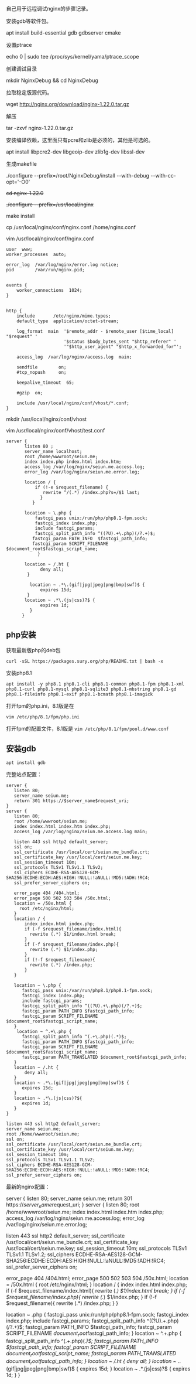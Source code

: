 自己用于远程调试nginx的步骤记录。

安装gdb等软件包。

apt install build-essential gdb gdbserver cmake

设置ptrace

echo 0 | sudo tee /proc/sys/kernel/yama/ptrace_scope

创建调试目录

mkdir NginxDebug && cd NginxDebug

拉取稳定版源代码。

wget http://nginx.org/download/nginx-1.22.0.tar.gz

解压

tar -zxvf nginx-1.22.0.tar.gz

安装编译依赖，这里面只有pcre和zlib是必须的，其他是可选的。

apt install libpcre2-dev libgeoip-dev zlib1g-dev libssl-dev

生成makefile

./configure --prefix=/root/NginxDebug/install --with-debug --with-cc-opt='-O0'

~~cd nginx-1.22.0~~

~~./configure --prefix=/usr/local/nginx~~



make install

cp /usr/local/nginx/conf/nginx.conf /home/nginx.conf

vim /usr/local/nginx/conf/nginx.conf

```
user  www;
worker_processes  auto;

error_log  /var/log/nginx/error.log notice;
pid        /var/run/nginx.pid;


events {
    worker_connections  1024;
}


http {
    include       /etc/nginx/mime.types;
    default_type  application/octet-stream;

    log_format  main  '$remote_addr - $remote_user [$time_local] "$request" '
                      '$status $body_bytes_sent "$http_referer" '
                      '"$http_user_agent" "$http_x_forwarded_for"';

    access_log  /var/log/nginx/access.log  main;

    sendfile        on;
    #tcp_nopush     on;

    keepalive_timeout  65;

    #gzip  on;

    include /usr/local/nginx/conf/vhost/*.conf;
}

```

mkdir /usr/local/nginx/conf/vhost

vim /usr/local/nginx/conf/vhost/test.conf

```
server {
       listen 80 ;
       server_name localhost;
       root /home/wwwroot/seiun.me;
       index index.php index.html index.htm;
       access_log /var/log/nginx/seiun.me.access.log;
       error_log /var/log/nginx/seiun.me.error.log;

       location / {
           if (!-e $request_filename) {
              rewrite ^/(.*) /index.php?s=/$1 last;
             }
          }

       location ~ \.php {
           fastcgi_pass unix:/run/php/php8.1-fpm.sock;
           fastcgi_index index.php;
           include fastcgi_params;
           fastcgi_split_path_info ^((?U).+\.php)(/?.+)$;
          fastcgi_param PATH_INFO  $fastcgi_path_info;
          fastcgi_param SCRIPT_FILENAME $document_root$fastcgi_script_name;
            }

       location ~ /.ht {
             deny all;
        }

         location ~ .*\.(gif|jpg|jpeg|png|bmp|swf)$ {
             expires 15d;
        }
       location ~ .*\.(js|css)?$ {
             expires 1d;
         }
      }

```

## php安装

获取最新版php的deb包

```
curl -sSL https://packages.sury.org/php/README.txt | bash -x
```

安装php8.1

```
apt install -y php8.1 php8.1-cli php8.1-common php8.1-fpm php8.1-xml php8.1-curl php8.1-mysql php8.1-sqlite3 php8.1-mbstring php8.1-gd php8.1-fileinfo php8.1-exif php8.1-bcmath php8.1-imagick
```

打开fpm的php.ini，8.1版是在

```
vim /etc/php/8.1/fpm/php.ini
```

打开fpm的配置文件，8.1版是 `vim /etc/php/8.1/fpm/pool.d/www.conf`

## 安装gdb

`apt install gdb`

完整站点配置：

```
server {
   listen 80;
   server_name seiun.me;
   return 301 https://$server_name$request_uri;
}
server {
   listen 80;
   root /home/wwwroot/seiun.me;
   index index.html index.htm index.php;
   access_log /var/log/nginx/seiun.me.access.log main;
   
   listen 443 ssl http2 default_server;
   ssl on;
   ssl_certificate /usr/local/cert/seiun.me_bundle.crt;
   ssl_certificate_key /usr/local/cert/seiun.me.key;
   ssl_session_timeout 10m;
   ssl_protocols TLSv1 TLSv1.1 TLSv2;
   ssl_ciphers ECDHE-RSA-AES128-GCM-SHA256:ECDHE:ECDH:AES:HIGH:!NULL:!aNULL:!MD5:!ADH:!RC4;
   ssl_prefer_server_ciphers on;

   error_page 404 /404.html;
   error_page 500 502 503 504 /50x.html;
   location = /50x.html {
     root /etc/nginx/html;
   }
   location / {
       index index.html index.php;
       if (-f $request_filename/index.html){
         rewrite (.*) $1/index.html break;
       }
       if (-f $request_filename/index.php){
         rewrite (.*) $1/index.php;
       }
       if (!-f $request_filename){
         rewrite (.*) /index.php;
       }
   }
   
   location ~ \.php {
      fastcgi_pass unix:/var/run/php8.1/php8.1-fpm.sock;
      fastcgi_index index.php;
      include fastcgi_params;
      fastcgi_split_path_info ^((?U).+\.php)(/?.+)$;
      fastcgi_param PATH_INFO $fastcgi_path_info;
      fastcgi_param SCRIPT_FILENAME $document_root$fastcgi_script_name;
   }
    location ~ ^.+\.php {
      fastcgi_split_path_info ^(.+\.php)(.*)$;
      fastcgi_param PATH_INFO $fastcgi_path_info;
      fastcgi_param SCRIPT_FILENAME $document_root$fastcgi_script_name;
      fastcgi_param PATH_TRANSLATED $document_root$fastcgi_path_info;
   }
   location ~ /.ht {
       deny all;
   }
   location ~ .*\.(gif|jpg|jpeg|png|bmp|swf)$ {
      expires 15d;
   }
   location ~ .*\.(js|css)?${
      expires 1d;
   }
}
```



```
listen 443 ssl http2 default_server;
server_name seiun.me;
root /home/wwwroot/seiun.me;
ssl on;
ssl_certificate /usr/local/cert/seiun.me_bundle.crt;
ssl_certificate_key /usr/local/cert/seiun.me.key;
ssl_session_timeout 10m;
ssl_protocols TLSv1 TLSv1.1 TLSv2;
ssl_ciphers ECDHE-RSA-AES128-GCM-SHA256:ECDHE:ECDH:AES:HIGH:!NULL:!aNULL:!MD5:!ADH:!RC4;
ssl_prefer_server_ciphers on;
```

最新的nginx配置：


server {
   listen 80;
   server_name seiun.me;
   return 301 https://$server_name$request_uri;
}
server {
   listen 80;
   root /home/wwwroot/seiun.me;
   index index.html index.htm index.php;
   access_log /var/log/nginx/seiun.me.access.log;
   error_log /var/log/nginx/seiun.me.error.log;

   listen 443 ssl http2 default_server;
   ssl_certificate /usr/local/cert/seiun.me_bundle.crt;
   ssl_certificate_key /usr/local/cert/seiun.me.key;
   ssl_session_timeout 10m;
   ssl_protocols TLSv1 TLSv1.1 TLSv1.2;
   ssl_ciphers ECDHE-RSA-AES128-GCM-SHA256:ECDHE:ECDH:AES:HIGH:!NULL:!aNULL:!MD5:!ADH:!RC4;
   ssl_prefer_server_ciphers on;

   error_page 404 /404.html;
   error_page 500 502 503 504 /50x.html;
   location = /50x.html {
     root /etc/nginx/html;
   }
   location / {
       index index.html index.php;
       if (-f $request_filename/index.html){
         rewrite (.*) $1/index.html break;
       }
       if (-f $request_filename/index.php){
         rewrite (.*) $1/index.php;
       }
       if (!-f $request_filename){
         rewrite (.*) /index.php;
       }
   }

   location ~ \.php {
      fastcgi_pass unix:/run/php/php8.1-fpm.sock;
      fastcgi_index index.php;
      include fastcgi_params;
      fastcgi_split_path_info ^((?U).+\.php)(/?.+)$;
      fastcgi_param PATH_INFO $fastcgi_path_info;
      fastcgi_param SCRIPT_FILENAME $document_root$fastcgi_path_info;
   }
   location ~ ^.+\.php {
      fastcgi_split_path_info ^(.+\.php)(.*)$;
      fastcgi_param PATH_INFO $fastcgi_path_info;
      fastcgi_param SCRIPT_FILENAME $document_root$fastcgi_script_name;
      fastcgi_param PATH_TRANSLATED $document_root$fastcgi_path_info;
   }
   location ~ /.ht {
       deny all;
   }
   location ~ .*\.(gif|jpg|jpeg|png|bmp|swf)$ {
      expires 15d;
   }
   location ~ .*\.(js|css)?$ {
      expires 1d;
   }
}
